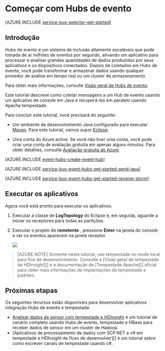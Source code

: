 <properties
    pageTitle="Introdução ao evento Hubs em Java com tempestade Apache | Microsoft Azure"
    description="Siga este tutorial para começar a usar o Azure evento Hubs; enviando eventos com Java e recebê-los em um cluster de tempestade Apache."
    services="event-hubs"
    documentationCenter=""
    authors="fsautomata"
    manager="timlt"
    editor=""/>

<tags
    ms.service="event-hubs"
    ms.workload="na"
    ms.tgt_pltfrm="na"
    ms.devlang="na"
    ms.topic="article"
    ms.date="09/06/2016"
    ms.author="sethm"/>

# <a name="get-started-with-event-hubs"></a>Começar com Hubs de evento

[AZURE.INCLUDE [service-bus-selector-get-started](../../includes/service-bus-selector-get-started.md)]

## <a name="introduction"></a>Introdução

Hubs de evento é um sistema de inclusão altamente escaláveis que pode tomada de ar milhões de eventos por segundo, ativando um aplicativo para processar e analisar grandes quantidades de dados produzidos por seus aplicativos e os dispositivos conectados. Depois de coletados em Hubs de evento, você pode transformar e armazenar dados usando qualquer provedor de análise em tempo real ou um cluster de armazenamento.

Para obter mais informações, consulte [Visão geral de Hubs de evento][].

Este tutorial descreve como coletar mensagens a um Hub de evento usando um aplicativo de console em Java e recuperá-las em paralelo usando Apache tempestade.

Para concluir este tutorial, você precisará do seguinte:

+ Um ambiente de desenvolvimento Java configurado para executar [Maven](http://maven.apache.org/). Para este tutorial, vamos supor [Eclipse](https://www.eclipse.org/).

+ Uma conta do Azure active. Se você não tiver uma conta, você pode criar uma conta de avaliação gratuita em apenas alguns minutos. Para obter detalhes, consulte [Avaliação gratuita do Azure](https://azure.microsoft.com/pricing/free-trial/).

[AZURE.INCLUDE [event-hubs-create-event-hub](../../includes/event-hubs-create-event-hub.md)]

[AZURE.INCLUDE [service-bus-event-hubs-get-started-send-java](../../includes/service-bus-event-hubs-get-started-send-java.md)]


[AZURE.INCLUDE [service-bus-event-hubs-get-started-receive-storm](../../includes/service-bus-event-hubs-get-started-receive-storm.md)]

## <a name="run-the-applications"></a>Executar os aplicativos

Agora você está pronto para executar os aplicativos.

1.  Executar a classe de **LogTopology** do Eclipse e, em seguida, aguarde a iniciar os receptores para todas as partições.

2.  Executar o projeto de **remetente** , pressione **Enter** na janela do console e ver os eventos aparecem na janela receptor.

    ![][22]

> [AZURE.NOTE] Somente neste tutorial, use tempestade no modo local para fins de desenvolvimento. Consulte a [Visão geral de tempestade de HDInsight][] e a documentação de [Tempestade Apache][] oficial para obter mais informações de implantações de tempestade e padrões.

## <a name="next-steps"></a>Próximas etapas

Os seguintes recursos estão disponíveis para desenvolver aplicativos integração Hubs de evento e tempestade.

- [Analisar dados de sensor com tempestade e HDInsight] é um tutorial de cenário completo usando Hubs de evento, tempestade e HBase para receber dados de sensor em um cluster de Hadoop.
- [Aplicativos de processamento de dados com SCP.NET e c# em tempestade e HDInsight de fluxo de desenvolver][] é um tutorial sobre como escrever canais de tempestade usando c#.

<!-- Images. -->
[22]: ./media/event-hubs-java-storm-getstarted/receive-storm2.png

<!-- Links -->
[Azure classic portal]: https://manage.windowsazure.com/
[Event Processor Host]: https://www.nuget.org/packages/Microsoft.Azure.ServiceBus.EventProcessorHost
[Visão geral de Hubs de evento]: event-hubs-overview.md

[Apache tempestade]: https://storm.incubator.apache.org
[Visão geral de HDInsight tempestade]: ../hdinsight/hdinsight-storm-overview.md
[Analisar dados de sensor com tempestade e HDInsight]: ../hdinsight/hdinsight-storm-sensor-data-analysis.md
[Desenvolver aplicativos de processamento de dados com SCP.NET e c# em tempestade e HDInsight de fluxo]: ../hdinsight/hdinsight-storm-develop-csharp-visual-studio-topology.md
 